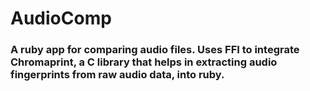 # AudioComp

### A ruby app for comparing audio files. Uses FFI to integrate Chromaprint, a C library that helps in extracting audio fingerprints from raw audio data, into ruby.
